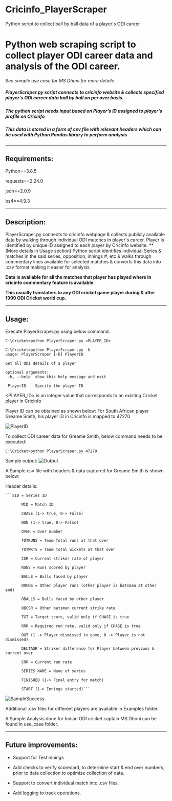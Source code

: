 # Cricinfo_PlayerScraper
Python script to collect ball by ball data of a player's ODI career

# Python web scraping script to collect player ODI career data and analysis of the ODI career.

*See sample use case for MS Dhoni for more details*

 ##### PlayerScraper.py script connects to cricinfo website & collects specified player's ODI career data ball by ball on per over basis.
 ##### The python script needs input based on Player's ID assigned to player's profile on Cricinfo
 ##### This data is stored in a form of csv file with relevant headers which can be used with Python Pandas library to perform analysis
 
 ---
 
 ## Requirements:
 
 Python==3.8.5
 
 requests==2.24.0
 
 json==2.0.9
 
 bs4==4.9.3
 
 
 ---
 
 
 ## Description:
 
 PlayerScraper.py connects to cricinfo webpage & collects publicly available data by walking through individual ODI matches in player's career.
 Player is identified by unique ID assigned to each player by Cricinfo website. **(More details in Usage section)
 Python script identifies individual Series & matches in the said series, opposition, innings #, etc & walks through commentary lines available for selected matches & converts this data into .csv format making it easier for analysis.
 
 **Data is available for all the matches that player has played where in cricinfo commentary feature is available.**
 
 **This usually translaters to any ODI cricket game player during & after 1999 ODI Cricket world cup.**
 

 
 ---
 
 

 ## Usage:

 Execute PlayerScraper.py using below command:

 ```C:\Cricket>python PlayerScraper.py <PLAYER_ID>```
 
 
 ```
C:\Cricket>python PlayerScraper.py -h
usage: PlayerScraper [-h] PlayerID

Get all ODI details of a player

optional arguments:
  -h, --help  show this help message and exit

  PlayerID    Specify the player ID
```

 <PLAYER_ID> is an integer value that corresponds to an existing Cricket player in Cricinfo

 Player ID can be obtained as shown below:
 For South African player Greame Smith, his player ID in Cricinfo is mapped to 47270
 
 
![PlayerID](https://user-images.githubusercontent.com/72927429/125595555-8935c10e-828d-40ea-92d4-3c69c85f9110.png)
 
 To collect ODI career data for Greame Smith, below command needs to be executed:
 
 ```C:\Cricket>python PlayerScraper.py 47270```
 
 Sample output:
![Output](https://user-images.githubusercontent.com/72927429/125599854-fc1d53b2-ae5d-4565-88cc-95e509489057.png)
 

 A Sample csv file with headers & data captured for Greame Smith is shown below:
 
 Header details:
 
	```SID = Series ID
	    
           MID = Match ID
	   
           CHASE (1-> true, 0-> False)
	   
           WON (1-> true, 0-> False)
	   
           OVER = Over number
	   
           TOTRUNS = Team Total runs at that over
	   
           TOTWKTS = Team Total wickets at that over
	   
           CSR = Current striker rate of player
	   
           RUNS = Runs scored by player
	   
           BALLS = Balls faced by player
	   
           ORUNS = Other player runs (other player is batsman at other end)
	   
           OBALLS = Balls faced by other player
	   
           OBCSR = Other batsman current strike rate
	   
           TGT = Target score, valid only if CHASE is true
	   
           RRR = Required run rate, valid only if CHASE is true
	   
           OUT (1 -> Player dismissed in game, 0 -> Player is not dismissed)
	   
           DELTASR = Striker difference for Player between previous & current over
	   
           CRR = Current run rate
	   
           SERIES_NAME = Name of series
	   
           FINISHED (1-> Final entry for match)
	   
           START (1-> Innings started)```

![SampleSuccess](https://user-images.githubusercontent.com/72927429/125600108-bc672d72-f146-4ae4-a6f5-1209bae77a10.png)

 Additional .csv files for different players are available in Examples folder.
 
 A Sample Analysis done for Indian ODI cricket captain MS Dhoni can be found in use_case folder.
 
 ---


## Future improvements:

* Support for Test innings

* Add checks to verify scorecard, to determine start & end over numbers, prior to data collection to optimize collection of data.

* Support to convert individual match into .csv files.

* Add logging to track operations.

